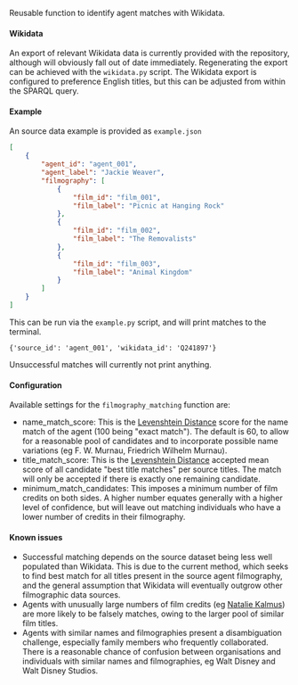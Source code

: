 Reusable function to identify agent matches with Wikidata.

#### Wikidata

An export of relevant Wikidata data is currently provided with the repository, although will obviously fall out of date immediately. Regenerating the export can be achieved with the `wikidata.py` script. The Wikidata export is configured to preference English titles, but this can be adjusted from within the SPARQL query.

#### Example

An source data example is provided as `example.json`

```json
[
    {
        "agent_id": "agent_001",
        "agent_label": "Jackie Weaver",
        "filmography": [
            {
                "film_id": "film_001",
                "film_label": "Picnic at Hanging Rock"
            },
            {
                "film_id": "film_002",
                "film_label": "The Removalists"
            },
            {
                "film_id": "film_003",
                "film_label": "Animal Kingdom"
            }
        ]
    }
]
```

This can be run via the `example.py` script, and will print matches to the terminal.

```
{'source_id': 'agent_001', 'wikidata_id': 'Q241897'}
```

Unsuccessful matches will currently not print anything.

#### Configuration

Available settings for the `filmography_matching` function are:
- name_match_score: This is the [Levenshtein Distance](https://en.wikipedia.org/wiki/Levenshtein_distance) score for the name match of the agent (100 being "exact match"). The default is 60, to allow for a reasonable pool of candidates and to incorporate possible name variations (eg F. W. Murnau, Friedrich Wilhelm Murnau).
- title_match_score: This is the [Levenshtein Distance](https://en.wikipedia.org/wiki/Levenshtein_distance) accepted mean score of all candidate "best title matches" per source titles. The match will only be accepted if there is exactly one remaining candidate.
- minimum_match_candidates: This imposes a minimum number of film credits on both sides. A higher number equates generally with a higher level of confidence, but will leave out matching individuals who have a lower number of credits in their filmography.

#### Known issues

- Successful matching depends on the source dataset being less well populated than Wikidata. This is due to the current method, which seeks to find best match for all titles present in the source agent filmography, and the general assumption that Wikidata will eventually outgrow other filmographic data sources.
- Agents with unusually large numbers of film credits (eg [Natalie Kalmus](https://en.wikipedia.org/wiki/Natalie_Kalmus)) are more likely to be falsely matches, owing to the larger pool of similar film titles. 
- Agents with similar names and filmographies present a disambiguation challenge, especially family members who frequently collaborated. There is a reasonable chance of confusion between organisations and individuals with similar names and filmographies, eg Walt Disney and Walt Disney Studios.

